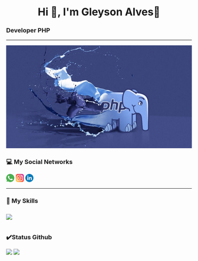 
<h1 align='center'>Hi 👋, I'm Gleyson Alves🚀</h1>
<h3>Developer PHP</h3>
<hr>
<div class="container">
	<img height="280em" width="100%" src="logophp.jpg">
</div>

<h3>💻 My Social Networks</h3>

[<img src="/icons/logo-whatsapp.svg" width="22">](https://api.whatsapp.com/send?phone=5531981018598)
[<img src="/icons/logo-instagram.svg" width="22">](https://www.instagram.com/gleyson_alves_andrade/)
[<img src="/icons/logo-linkedin.svg" width="22">](https://www.linkedin.com/in/gleyson-andrade-a71a65120/)

<hr>

<h3>📖 My Skills</h3>

<div style="display: inline-block; margin: 10px 0;">
	<img src="https://img.shields.io/badge/HTML5-E34F26?style=for-the-badge&logo=html5&logoColor=white" />&nbsp;
</div>


### :heavy_check_mark:Status Github

<div align="left">
<img height="150em" src="https://github-readme-stats.vercel.app/api?username=gleysonandrade&show_icons=true&hide_border=true&count_private=true&include_all_commits=true&theme=tokyonight" />
<img height="150em" src="https://github-readme-stats.vercel.app/api/top-langs/?username=gleysonandrade&exclude_repo=KNN-Image-Classification&show_icons=true&hide_border=true&layout=compact&langs_count=8&theme=tokyonight"/>	
</div><br>	
